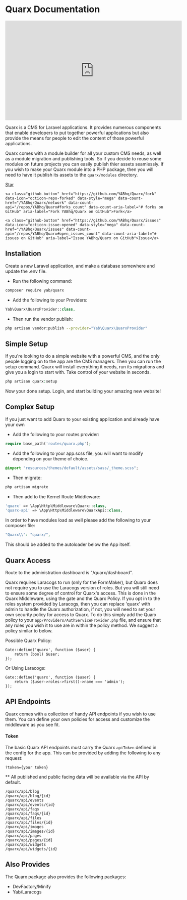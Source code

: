 # Quarx Documentation

<div class="video-box">
    <iframe width="560" height="315" src="https://www.youtube.com/embed/VVaryNGnXRM" frameborder="0"></iframe>
</div>

Quarx is a CMS for Laravel applications. It provides numerous components that enable developers to put together powerful applications but also provide the means for people to edit the content of those powerful applications.

Quarx comes with a module builder for all your custom CMS needs, as well as a module migration and publishing tools. So if you decide to reuse some modules on future projects you can easily publish thier assets seamlessly. If you wish to make your Quarx module into a PHP package, then you will need to have it publish its assets to the `quarx/modules` directory.

<div class="well text-center buttons">
    <a class="github-button" href="https://github.com/YABhq/Quarx" data-icon="octicon-star" data-style="mega" data-count-href="/YABhq/Quarx/stargazers" data-count-api="/repos/YABhq/Quarx#stargazers_count" data-count-aria-label="# stargazers on GitHub" aria-label="Star YABhq/Quarx on GitHub">Star</a>

    <a class="github-button" href="https://github.com/YABhq/Quarx/fork" data-icon="octicon-repo-forked" data-style="mega" data-count-href="/YABhq/Quarx/network" data-count-api="/repos/YABhq/Quarx#forks_count" data-count-aria-label="# forks on GitHub" aria-label="Fork YABhq/Quarx on GitHub">Fork</a>

    <a class="github-button" href="https://github.com/YABhq/Quarx/issues" data-icon="octicon-issue-opened" data-style="mega" data-count-href="/YABhq/Quarx/issues" data-count-api="/repos/YABhq/Quarx#open_issues_count" data-count-aria-label="# issues on GitHub" aria-label="Issue YABhq/Quarx on GitHub">Issue</a>
</div>

## Installation

Create a new Laravel application, and make a database somewhere and update the .env file.

* Run the following command:

```bash
composer require yab/quarx
```

* Add the following to your Providers:

```php
Yab\Quarx\QuarxProvider::class,
```

* Then run the vendor publish:

```bash
php artisan vendor:publish --provider="Yab\Quarx\QuarxProvider"
```

## Simple Setup

If you're looking to do a simple website with a powerful CMS, and the only people logging on to the app are the CMS managers. Then you can run the setup command.
Quarx will install everything it needs, run its migrations and give you a login to start with. Take control of your website in seconds.

```php
php artisan quarx:setup
```

Now your done setup. Login, and start building your amazing new website!

## Complex Setup

If you just want to add Quarx to your existing application and already have your own

* Add the following to your routes provider:

```php
require base_path('routes/quarx.php');
```

* Add the following to your app.scss file, you will want to modify depending on your theme of choice.

```css
@import "resources/themes/default/assets/sass/_theme.scss";
```

* Then migrate:

```bash
php artisan migrate
```

* Then add to the Kernel Route Middleware:

```php
'quarx' => \App\Http\Middleware\Quarx::class,
'quarx-api' => \App\Http\Middleware\QuarxApi::class,
```

In order to have modules load as well please add the following to your composer file:
```php
"Quarx\\": "quarx/",
```
This should be added to the autoloader below the App itself.

## Quarx Access
Route to the administration dashboard is "/quarx/dashboard".

Quarx requires Laracogs to run (only for the FormMaker), but Quarx does not require you to use the Laracogs version of roles. But you will still need to ensure some degree of control for Quarx's access. This is done in the Quarx Middleware, using the gate and the Quarx Policy. If you opt in to the roles system provided by Laracogs, then you can replace 'quarx' with admin to handle the Quarx authorization, if not, you will need to set your own security policy for access to Quarx. To do this simply add the Quarx policy to your `app/Providers/AuthServiceProvider.php` file, and ensure that any rules you wish it to use are in within the policy method. We suggest a policy similar to below.

Possible Quarx Policy:
```
Gate::define('quarx', function ($user) {
    return (bool) $user;
});
```

Or Using Laracogs:
```
Gate::define('quarx', function ($user) {
    return ($user->roles->first()->name === 'admin');
});
```

## API Endpoints

Quarx comes with a collection of handy API endpoints if you wish to use them. You can define your own policies for access and customize the middleware as you see fit.

#### Token

The basic Quarx API endpoints must carry the Quarx `apiToken` defined in the config for the app. This can be provided by adding the following to any request:

```
?token={your token}
```

** All published and public facing data will be available via the API by default.

```
/quarx/api/blog
/quarx/api/blog/{id}
/quarx/api/events
/quarx/api/events/{id}
/quarx/api/faqs
/quarx/api/faqs/{id}
/quarx/api/files
/quarx/api/files/{id}
/quarx/api/images
/quarx/api/images/{id}
/quarx/api/pages
/quarx/api/pages/{id}
/quarx/api/widgets
/quarx/api/widgets/{id}
```

Also Provides
------
The Quarx package also provides the following packages:

* DevFactory/Minify
* Yab/Laracogs

<script async defer id="github-bjs" src="https://buttons.github.io/buttons.js"></script>

<script>
  (function(i,s,o,g,r,a,m){i['GoogleAnalyticsObject']=r;i[r]=i[r]||function(){
  (i[r].q=i[r].q||[]).push(arguments)},i[r].l=1*new Date();a=s.createElement(o),
  m=s.getElementsByTagName(o)[0];a.async=1;a.src=g;m.parentNode.insertBefore(a,m)
  })(window,document,'script','//www.google-analytics.com/analytics.js','ga');

  ga('create', 'UA-39444410-3', 'auto');
  ga('send', 'pageview');

</script>
